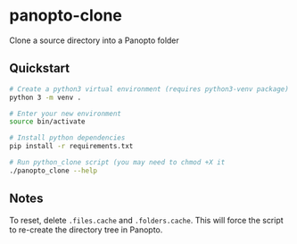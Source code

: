 # panopto-clone

Clone a source directory into a Panopto folder

## Quickstart

```bash
# Create a python3 virtual environment (requires python3-venv package)
python 3 -m venv .

# Enter your new environment
source bin/activate

# Install python dependencies
pip install -r requirements.txt

# Run python_clone script (you may need to chmod +X it
./panopto_clone --help
```

## Notes

To reset, delete `.files.cache` and `.folders.cache`. This will force the script to re-create the directory tree in Panopto.

